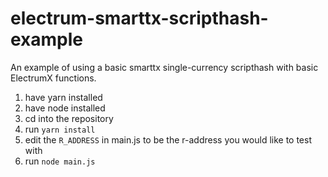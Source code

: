# electrum-smarttx-scripthash-example
An example of using a basic smarttx single-currency scripthash with basic ElectrumX functions.

1. have yarn installed
2. have node installed
3. cd into the repository
4. run `yarn install`
5. edit the `R_ADDRESS` in main.js to be the r-address you would like to test with
6. run `node main.js`
